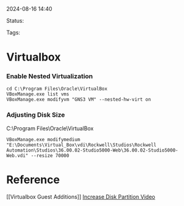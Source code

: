 
2024-08-16 14:40

Status:

Tags:

# Virtualbox

### Enable Nested Virtualization

```shell
cd C:\Program Files\Oracle\VirtualBox
VBoxManage.exe list vms
VBoxManage.exe modifyvm "GNS3 VM" --nested-hw-virt on
```


### Adjusting Disk Size

C:\Program Files\Oracle\VirtualBox

```shell
VBoxManage.exe modifymedium "E:\Documents\Virtual_Box\vdi\Rockwell\Studios\Rockwell Automation\Studios\36.00.02-Studio5000-Web\36.00.02-Studio5000-Web.vdi" --resize 70000
```
# Reference

[[Virtualbox Guest Additions]]
[Increase Disk Partition Video](https://www.youtube.com/watch?v=7Aqx-VHv2_k) 
